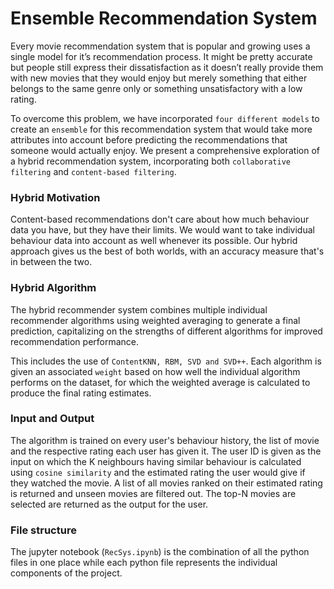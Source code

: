 # Ensemble Recommendation System

Every movie recommendation system that is popular and growing uses a single model for it’s recommendation process. It might be pretty accurate but people still express their dissatisfaction as it doesn’t really provide them with new movies that they would enjoy but merely something that either belongs to the same genre only or something unsatisfactory with a low rating.

To overcome this problem, we have incorporated `four different models` to create an `ensemble` for this recommendation system that would take more attributes into account before predicting the recommendations that someone would actually enjoy. We present a comprehensive exploration of a hybrid recommendation system, incorporating both `collaborative filtering` and `content-based filtering`.

### Hybrid Motivation

Content-based recommendations don't care about how much behaviour data you have, but they have their limits. We would want to take individual behaviour data into account as well whenever its possible. Our hybrid approach gives us the best of both worlds, with an accuracy measure that's in between the two.

### Hybrid Algorithm

The hybrid recommender system combines multiple individual recommender algorithms using weighted averaging to generate a final prediction, capitalizing on the strengths of different algorithms for improved recommendation performance.

This includes the use of `ContentKNN, RBM, SVD and SVD++`. Each algorithm is given an associated `weight` based on how well the individual algorithm performs on the dataset, for which the weighted average is calculated to produce the final rating estimates.

### Input and Output

The algorithm is trained on every user's behaviour history, the list of movie and the respective rating each user has given it. The user ID is given as the input on which the K neighbours having similar behaviour is calculated using `cosine similarity` and the estimated rating the user would give if they watched the movie. A list of all movies ranked on their estimated rating is returned and unseen movies are filtered out. The top-N movies are selected are returned as the output for the user.

### File structure

The jupyter notebook (`RecSys.ipynb`) is the combination of all the python files in one place while each python file represents the individual components of the project.
